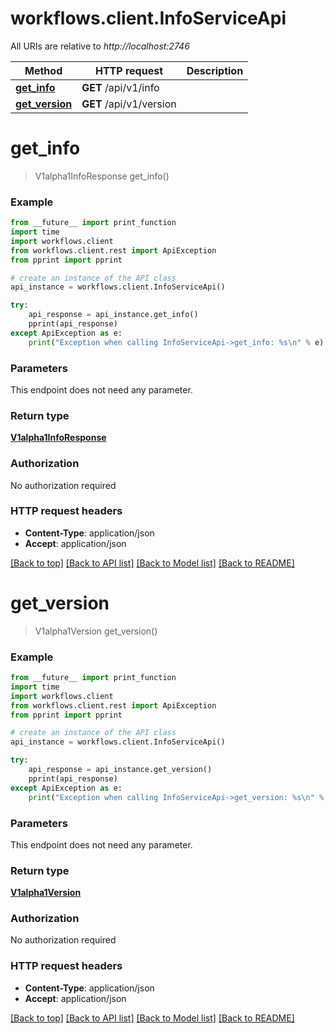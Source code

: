 # workflows.client.InfoServiceApi

All URIs are relative to *http://localhost:2746*

Method | HTTP request | Description
------------- | ------------- | -------------
[**get_info**](InfoServiceApi.md#get_info) | **GET** /api/v1/info | 
[**get_version**](InfoServiceApi.md#get_version) | **GET** /api/v1/version | 


# **get_info**
> V1alpha1InfoResponse get_info()



### Example
```python
from __future__ import print_function
import time
import workflows.client
from workflows.client.rest import ApiException
from pprint import pprint

# create an instance of the API class
api_instance = workflows.client.InfoServiceApi()

try:
    api_response = api_instance.get_info()
    pprint(api_response)
except ApiException as e:
    print("Exception when calling InfoServiceApi->get_info: %s\n" % e)
```

### Parameters
This endpoint does not need any parameter.

### Return type

[**V1alpha1InfoResponse**](V1alpha1InfoResponse.md)

### Authorization

No authorization required

### HTTP request headers

 - **Content-Type**: application/json
 - **Accept**: application/json

[[Back to top]](#) [[Back to API list]](../README.md#documentation-for-api-endpoints) [[Back to Model list]](../README.md#documentation-for-models) [[Back to README]](../README.md)

# **get_version**
> V1alpha1Version get_version()



### Example
```python
from __future__ import print_function
import time
import workflows.client
from workflows.client.rest import ApiException
from pprint import pprint

# create an instance of the API class
api_instance = workflows.client.InfoServiceApi()

try:
    api_response = api_instance.get_version()
    pprint(api_response)
except ApiException as e:
    print("Exception when calling InfoServiceApi->get_version: %s\n" % e)
```

### Parameters
This endpoint does not need any parameter.

### Return type

[**V1alpha1Version**](V1alpha1Version.md)

### Authorization

No authorization required

### HTTP request headers

 - **Content-Type**: application/json
 - **Accept**: application/json

[[Back to top]](#) [[Back to API list]](../README.md#documentation-for-api-endpoints) [[Back to Model list]](../README.md#documentation-for-models) [[Back to README]](../README.md)

